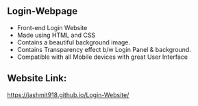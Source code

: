 ## Login-Webpage
- Front-end Login Website
- Made using HTML and CSS
- Contains a beautiful background image.
- Contains Transparency effect b/w Login Panel & background.
- Compatible with all Mobile devices with great User Interface

## Website Link:
https://jashmit918.github.io/Login-Website/
